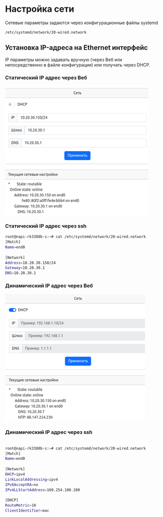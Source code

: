 # Настройка сети

Сетевые параметры задаются через конфигурационные файлы systemd 

```bash
/etc/systemd/network/20-wired.network
```

## Установка IP-адреса на Ethernet интерфейс

IP параметры можно задавать вручную (через Веб или непосредственно в файле конфигурации) или получать через DHCP.

### Статический IP адрес через Веб

![NapiLinux](img-li/net1.png)

### Статический IP адрес через ssh

```bash
root@napi-rk3308b-s:~# cat /etc/systemd/network/20-wired.network
[Match]
Name=end0

[Network]
Address=10.20.30.150/24
Gateway=10.20.30.1
DNS=10.20.30.1


```

### Динамический IP адрес через Веб

![NapiLinux](img-li/net2.png)

### Динамический IP адрес через ssh

```bash

root@napi-rk3308b-s:~# cat /etc/systemd/network/20-wired.network
[Match]
Name=end0

[Network]
DHCP=ipv4
LinkLocalAddressing=ipv4
IPv6AcceptRA=no
IPv4LLStartAddress=169.254.100.100

[DHCP]
RouteMetric=10
ClientIdentifier=mac

```

